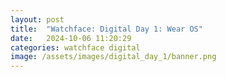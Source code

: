 ```yaml
---
layout: post
title:  "Watchface: Digital Day 1: Wear OS"
date:   2024-10-06 11:20:29
categories: watchface digital
image: /assets/images/digital_day_1/banner.png
---
```

